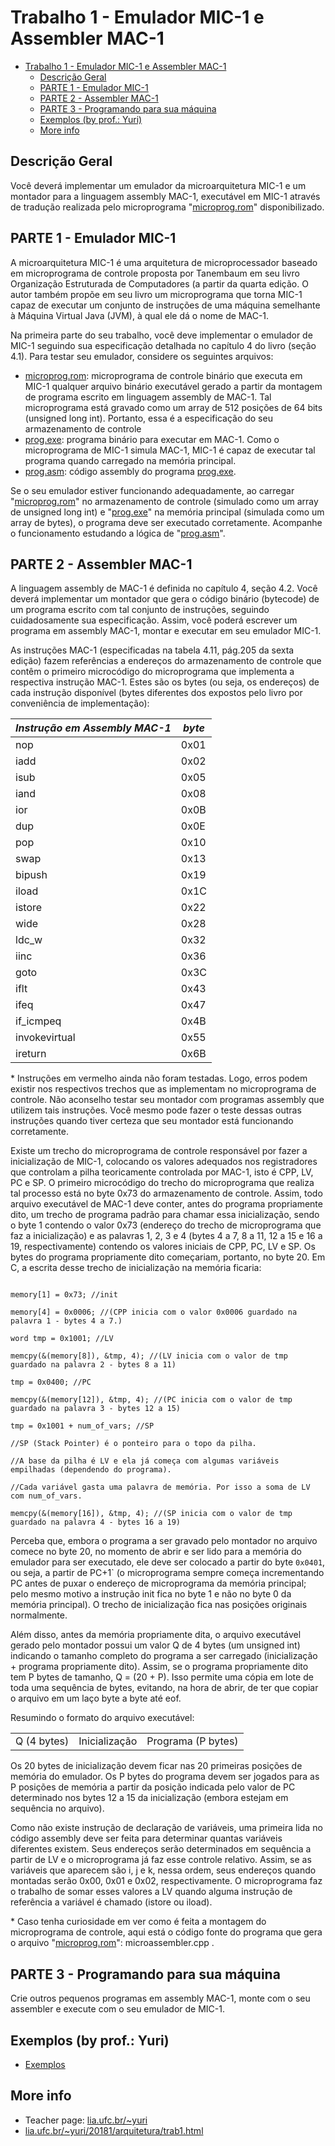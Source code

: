 # Trabalho 1 - Emulador MIC-1 e Assembler MAC-1

- [Trabalho 1 - Emulador MIC-1 e Assembler MAC-1](#trabalho-1---emulador-mic-1-e-assembler-mac-1)
  - [Descrição Geral](#descri%C3%A7%C3%A3o-geral)
  - [PARTE 1 - Emulador MIC-1](#parte-1---emulador-mic-1)
  - [PARTE 2 - Assembler MAC-1](#parte-2---assembler-mac-1)
  - [PARTE 3 - Programando para sua máquina](#parte-3---programando-para-sua-m%C3%A1quina)
  - [Exemplos (by prof.: Yuri)](#exemplos-by-prof-yuri)
  - [More info](#more-info)

## Descrição Geral

Você deverá implementar um emulador da microarquitetura MIC-1 e um montador para a linguagem assembly MAC-1, executável em MIC-1 através de tradução realizada pelo microprograma "[microprog.rom](examples/microprog.rom)" disponibilizado.

## PARTE 1 - Emulador MIC-1

A microarquitetura MIC-1 é uma arquitetura de microprocessador baseado em microprograma de controle proposta por Tanembaum em seu livro Organização Estruturada de Computadores (a partir da quarta edição. O autor também propõe em seu livro um microprograma que torna MIC-1 capaz de executar um conjunto de instruções de uma máquina semelhante à Máquina Virtual Java (JVM), à qual ele dá o nome de MAC-1.

Na primeira parte do seu trabalho, você deve implementar o emulador de MIC-1 seguindo sua especificação detalhada no capítulo 4 do livro (seção 4.1). Para testar seu emulador, considere os seguintes arquivos:

- [microprog.rom](examples/microprog.rom): microprograma de controle binário que executa em MIC-1 qualquer arquivo binário executável gerado a partir da montagem de programa escrito em linguagem assembly de MAC-1. Tal microprograma está gravado como um array de 512 posições de 64 bits (unsigned long int). Portanto, essa é a especificação do seu armazenamento de controle
- [prog.exe](examples/prog.exe): programa binário para executar em MAC-1. Como o microprograma de MIC-1 simula MAC-1, MIC-1 é capaz de executar tal programa quando carregado na memória principal.
- [prog.asm](examples/prog.asm): código assembly do programa [prog.exe](examples/prog.exe).

Se o seu emulador estiver funcionando adequadamente, ao carregar "[microprog.rom](examples/microprog.rom)" no armazenamento de controle (simulado como um array de unsigned long int) e "[prog.exe](examples/prog.exe)" na memória principal (simulada como um array de bytes), o programa deve ser executado corretamente. Acompanhe o funcionamento estudando a lógica de "[prog.asm](examples/prog.asm)".

## PARTE 2 - Assembler MAC-1

A linguagem assembly de MAC-1 é definida no capítulo 4, seção 4.2. Você deverá implementar um montador que gera o código binário (bytecode) de um programa escrito com tal conjunto de instruções, seguindo cuidadosamente sua especificação. Assim, você poderá escrever um programa em assembly MAC-1, montar e executar em seu emulador MIC-1.

As instruções MAC-1 (especificadas na tabela 4.11, pág.205 da sexta edição) fazem referências a endereços do armazenamento de controle que contêm o primeiro microcódigo do microprograma que implementa a respectiva instrução MAC-1. Estes são os bytes (ou seja, os endereços) de cada instrução disponível (bytes diferentes dos expostos pelo livro por conveniência de implementação):

| *Instrução em Assembly MAC-1* | *byte* |
| --- | --- |
| nop | 0x01 |
| iadd | 0x02 |
| isub | 0x05 |
| iand | 0x08 |
| ior | 0x0B |
| dup | 0x0E |
| pop | 0x10 |
| swap| 0x13 |
| bipush | 0x19 |
| iload | 0x1C |
| istore | 0x22 |
| wide | 0x28 |
| ldc_w | 0x32 |
| iinc | 0x36 |
| goto | 0x3C |
| iflt | 0x43 |
| ifeq | 0x47 |
| if_icmpeq | 0x4B |
| invokevirtual | 0x55 |
| ireturn | 0x6B |

\* Instruções em vermelho ainda não foram testadas. Logo, erros podem existir nos respectivos trechos que as implementam no microprograma de controle. Não aconselho testar seu montador com programas assembly que utilizem tais instruções. Você mesmo pode fazer o teste dessas outras instruções quando tiver certeza que seu montador está funcionando corretamente.

Existe um trecho do microprograma de controle responsável por fazer a inicialização de MIC-1, colocando os valores adequados nos registradores que controlam a pilha teoricamente controlada por MAC-1, isto é CPP, LV, PC e SP. O primeiro microcódigo do trecho do microprograma que realiza tal processo está no byte 0x73 do armazenamento de controle. Assim, todo arquivo executável de MAC-1 deve conter, antes do programa propriamente dito, um trecho de programa padrão para chamar essa inicialização, sendo o byte 1 contendo o valor 0x73 (endereço do trecho de microprograma que faz a inicialização) e as palavras 1, 2, 3 e 4 (bytes 4 a 7, 8 a 11, 12 a 15 e 16 a 19, respectivamente) contendo os valores iniciais de CPP, PC, LV e SP. Os bytes do programa propriamente dito começariam, portanto, no byte 20. Em C, a escrita desse trecho de inicialização na memória ficaria:

```shell

memory[1] = 0x73; //init

memory[4] = 0x0006; //(CPP inicia com o valor 0x0006 guardado na palavra 1 - bytes 4 a 7.)

word tmp = 0x1001; //LV

memcpy(&(memory[8]), &tmp, 4); //(LV inicia com o valor de tmp guardado na palavra 2 - bytes 8 a 11)

tmp = 0x0400; //PC

memcpy(&(memory[12]), &tmp, 4); //(PC inicia com o valor de tmp guardado na palavra 3 - bytes 12 a 15)

tmp = 0x1001 + num_of_vars; //SP

//SP (Stack Pointer) é o ponteiro para o topo da pilha.

//A base da pilha é LV e ela já começa com algumas variáveis empilhadas (dependendo do programa).

//Cada variável gasta uma palavra de memória. Por isso a soma de LV com num_of_vars.

memcpy(&(memory[16]), &tmp, 4); //(SP inicia com o valor de tmp guardado na palavra 4 - bytes 16 a 19)

```

Perceba que, embora o programa a ser gravado pelo montador no arquivo comece no byte 20, no momento de abrir e ser lido para a memória do emulador para ser executado, ele deve ser colocado a partir do byte `0x0401`, ou seja, a partir de PC+1` (o microprograma sempre começa incrementando PC antes de puxar o endereço de microprograma da memória principal; pelo mesmo motivo a instrução init fica no byte 1 e não no byte 0 da memória principal). O trecho de inicialização fica nas posições originais normalmente.

Além disso, antes da memória propriamente dita, o arquivo executável gerado pelo montador possui um valor Q de 4 bytes (um unsigned int) indicando o tamanho completo do programa a ser carregado (inicialização + programa propriamente dito). Assim, se o programa propriamente dito tem P bytes de tamanho, Q = (20 + P). Isso permite uma cópia em lote de toda uma sequência de bytes, evitando, na hora de abrir, de ter que copiar o arquivo em um laço byte a byte até eof.

Resumindo o formato do arquivo executável:

| | | |
| --- | --- | --- |
| Q (4 bytes) | Inicialização | Programa (P bytes) |

Os 20 bytes de inicialização devem ficar nas 20 primeiras posições de memória do emulador. Os P bytes do programa devem ser jogados para as P posições de memória a partir da posição indicada pelo valor de PC determinado nos bytes 12 a 15 da inicialização (embora estejam em sequência no arquivo).

Como não existe instrução de declaração de variáveis, uma primeira lida no código assembly deve ser feita para determinar quantas variáveis diferentes existem. Seus endereços serão determinados em sequência a partir de LV e o microprograma já faz esse controle relativo. Assim, se as variáveis que aparecem são i, j e k, nessa ordem, seus endereços quando montadas serão 0x00, 0x01 e 0x02, respectivamente. O microprograma faz o trabalho de somar esses valores a LV quando alguma instrução de referência a variável é chamado (istore ou iload).

\* Caso tenha curiosidade em ver como é feita a montagem do microprograma de controle, aqui está o código fonte do programa que gera o arquivo "[microprog.rom](examples/microprog.rom)": microassembler.cpp .

## PARTE 3 - Programando para sua máquina

Crie outros pequenos programas em assembly MAC-1, monte com o seu assembler e execute com o seu emulador de MIC-1.

## Exemplos (by prof.: Yuri)

- [Exemplos](examples/README.md)

## More info

- Teacher page: [lia.ufc.br/~yuri](http://www.lia.ufc.br/~yuri/)
- [lia.ufc.br/~yuri/20181/arquitetura/trab1.html](http://www.lia.ufc.br/~yuri/20181/arquitetura/trab1.html)